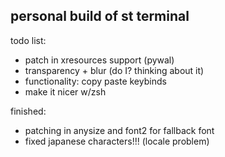 ## personal build of st terminal
todo list:
- patch in xresources support (pywal) 
- transparency + blur (do I? thinking about it)
- functionality: copy paste keybinds
- make it nicer w/zsh

finished:

- patching in anysize and font2 for fallback font
- fixed japanese characters!!! (locale problem)
